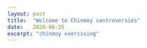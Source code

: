 ```yaml
---
layout: post
title:  "Welcome to Chinmoy controversies"
date:   2020-06-25
excerpt: "chinmoy exercising"
---
```

